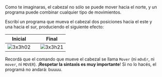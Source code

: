 Como te imaginaras, el cabezal no sólo se puede mover hacia el norte, y un programa puede combinar cualquier tipo de movimientos.

Escribí un programa que mueva el cabezal dos posiciones hacia el este y una hacia el sur, produciendo el siguiente efecto:

| Inicial |   | Final |
|:-------:|:-:|:-----:|
|![3x3h02](https://raw.githubusercontent.com/sagrado-corazon-alcal/mumuki-fundamentos-gobstones-guia-1-primeros-programas/master/3x3h02.png)|<i class="fa fa-arrow-right"></i>|![3x3h21](https://raw.githubusercontent.com/sagrado-corazon-alcal/mumuki-fundamentos-gobstones-guia-1-primeros-programas/master/3x3h21.png)|

Recordá que el comando que mueve el cabezal se llama `Mover` (ni `mOvEr`, ni `mover`, ni `MOVER`). ¡**Respetar la sintaxis es muy importante**! Si no lo hacés, el programá no andará: buuuu.
